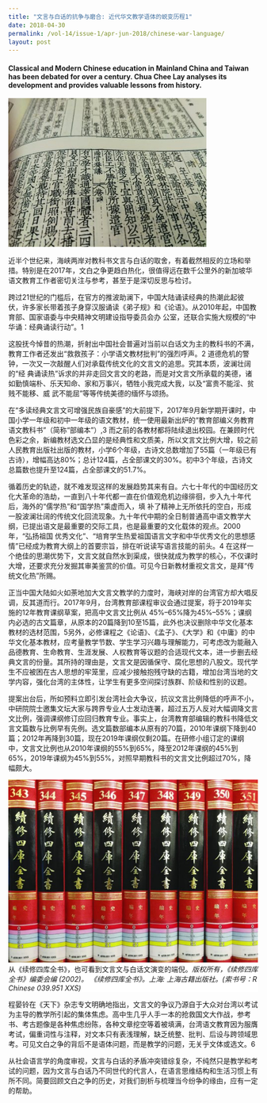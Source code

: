 ```yaml
---
title: "文言与白话的抗争与磨合: 近代华文教学语体的蜕变历程1"
date: 2018-04-30
permalink: /vol-14/issue-1/apr-jun-2018/chinese-war-language/
layout: post
---
```

#### Classical and Modern Chinese education in Mainland China and Taiwan has been debated for over a century. **Chua Chee Lay** analyses its development and provides valuable lessons from history.

<img src="/images/Vol-14-issue-1/chinese/Chinese1.jpg">
<div style="background-color: white;"></i></div>

近半个世纪来，海峡两岸对教科书文言与白话的取舍，有着截然相反的立场和举措。特别是在2017年，文白之争更趋白热化，很值得远在数千公里外的新加坡华语文教育工作者密切关注与参考，甚至于是深切反思与检讨。

跨过21世纪的门槛后，在官方的推波助澜下，中国大陆诵读经典的热潮此起彼伏，许多家长带着孩子身穿汉服诵读《弟子规》和《论语》。从2010年起，中国教育部、国家语委与中央精神文明建设指导委员会办
公室，还联合实施大规模的“中华诵：经典诵读行动”。1

这股抚今悼昔的热潮，折射出中国社会普遍对当前以白话文为主的教科书的不满，教育工作者还发出“救救孩子：小学语文教材批判”的强烈呼声。2 道德危机的警钟，一次又一次敲醒人们对承载传统文化的文言文的追思。究其本质，波澜壮阔的“经 典诵读热”诉求的并非走回文言文的老路，而是对文言文所承载的美德，诸如勤慎端朴、乐天知命、家和万事兴，牺牲小我完成大我，以及“富贵不能淫、贫贱不能移、威
武不能屈”等等传统美德的缅怀与颂扬。

在“多读经典文言文可增强民族自豪感”的大前提下，2017年9月新学期开课时，中国小学一年级和初中一年级的语文教材，统一使用最新出炉的“教育部编义务教育语文教科书”（简称“部编本”）,3 而之前的各教材都将陆续退出校园。在兼顾时代色彩之余，新编教材选文凸显的是经典性和文质美，所以文言文比例大增，较之前人民教育出版社出版的教材，小学6个年级，古诗文总数增加了55篇（一年级已有古诗），增幅高达80%；总计124篇，占全部课文的30%。初中3个年级，古诗文总篇数也提升至124篇，占全部课文的51.7%。

循着历史的轨迹，就不难发现这样的发展趋势其来有自。六七十年代的中国经历文化大革命的浩劫，一直到八十年代都一直在价值观危机边缘徘徊，步入九十年代后，海外的“儒学热”和“国学热”乘虚而入，填
补了精神上无所依托的空白，形成一股波澜壮阔的传统文化回流现象。九十年代中期的全日制普通高中语文教学大纲，已提出语文是最重要的交际工具，也是最重要的文化载体的观点。2000年，“弘扬祖国
优秀文化”、“培育学生热爱祖国语言文字和中华优秀文化的思想感情”已经成为教育大纲上的首要宗旨，排在听说读写语言技能的前头。4 在这样一个绝佳的思潮优势下，文言文就自然水到渠成，很快就成为教学的核心，不仅课时大增，还要求充分发掘其审美鉴赏的价值。可见今日新教材重视文言文，是拜“传统文化热”所赐。

正当中国大陆如火如荼地加大文言文教学的力度时，海峡对岸的台湾官方却大唱反调，反其道而行。2017年9月，台湾教育部课程审议会通过提案，将于2019年实施的12年教育课纲草案，把高中文言文比例从
45%–65%降为45%–55%；课纲内必选的古文篇章，从原本的20篇降到10至15篇，此外也决议删除中华文化基本教材的选材范围，5另外，必修课程之《论语》、《孟子》、《大学》和《中庸》的中华文化基本教材，应考量教学节数、学生学习兴趣与理解能力，可考虑改为能融入品德教育、生命教育、生涯发展、人权教育等议题的合适现代文本，进一步删去经典文言的份量。其所持的理由是，文言文是因循保守、腐化思想的八股文。现代学生不应被困在古人思想的牢笼里，应减少接触抱残守缺的古籍，增加台湾当地的文学内容，强化台湾的主体性，让学生有更多空间探讨族群、阶级和性别的议题。

提案出台后，所如预料立即引发台湾社会大争议，抗议文言比例降低的呼声不小，中研院院士邀集文坛大家与跨界专业人士发动连署，超过五万人反对大幅调降文言文比例，强调课纲修订应回归教育专业。事实上，台湾教育部编辑的教科书降低文言文篇数与比例早有先例。选文篇数部编本从原有的70篇，2010年课纲下降到40篇；2012年再降到30篇，现在2019年课纲仅剩20篇。在研修小组订定的课纲中，文言文比例也从2010年课纲的55%到65%，降至2012年课纲的45%到65%，2019年课纲为45%到55%，对照早期教科书的文言文比例超过70%，降幅颇大。

<img src="/images/Vol-14-issue-1/chinese/Chinese2.JPG">
<div style="background-color: white;">从《续修四库全书》，也可看到文言文与白话文演变的端倪。<i>版权所有，《续修四库全书》编委会编 (2002)。
《续修四库全书》。上海: 上海古籍出版社。(索书号：R Chinese 039.951 XXS)</i></div>

程晏铃在《天下》杂志专文明确地指出，文言文的争议乃源自于大众对台湾以考试为主导的教学所引起的集体焦虑。高中生几乎人手一本的抢救国文大作战，参考书、考古题像是各种焦虑纷陈，各种文章挖空等着被填满，台湾语文教育因为服膺考试，偏重词性与注释，对文本只有表浅理解，缺乏统整、批判、后设与跨领域思考。可见文白之争的背后不是语体问题，而是教学的问题，无关乎文体或选文。6

从社会语言学的角度审视，文言与白话的矛盾冲突错综复杂，不纯然只是教学和考试的问题，因为文言与白话乃不同世代的代言人，在语言思维结构和生活习惯上有所不同。简要回顾文白之争的历史，对我们剖析与梳理当今纷争的缘由，应有一定的帮助。
